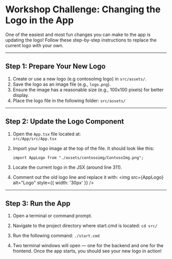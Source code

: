 # Workshop Challenge: Changing the Logo in the App

One of the easiest and most fun changes you can make to the app is updating the logo! Follow these step-by-step instructions to replace the current logo with your own.

---

## **Step 1: Prepare Your New Logo**
1. Create or use a new logo (e.g contosoImg logo) in `src/assets/`.
2. Save the logo as an image file (e.g., `logo.png`).
3. Ensure the image has a reasonable size (e.g., 100x100 pixels) for better display.
4. Place the logo file in the following folder:
    `src/assets/`

---


## Step 2: Update the Logo Component

1. Open the `App.tsx` file located at:  
   `src/App/src/App.tsx`

2. Import your logo image at the top of the file. It should look like this:

   ```tsx
   import AppLogo from "./assets/contosoimg/ContosoImg.png";

3. Locate the current logo in the JSX (around line 311).

4. Comment out the old logo line and replace it with:
      <img src={AppLogo} alt="Logo" style={{ width: '30px' }} />

---


## Step 3: Run the App

1. Open a terminal or command prompt.

2. Navigate to the project directory where start.cmd is located:
   `cd src/`

3. Run the following command: 
   `./start.cmd`

4. Two terminal windows will open — one for the backend and one for the frontend.
Once the app starts, you should see your new logo in action!

